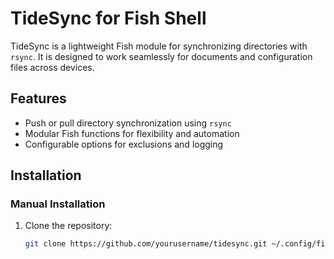 # TideSync for Fish Shell

TideSync is a lightweight Fish module for synchronizing directories with `rsync`. It is designed to work seamlessly for documents and configuration files across devices.

## Features
- Push or pull directory synchronization using `rsync`
- Modular Fish functions for flexibility and automation
- Configurable options for exclusions and logging

## Installation

### Manual Installation
1. Clone the repository:
   ```bash
   git clone https://github.com/yourusername/tidesync.git ~/.config/fish/functions/tidesync

